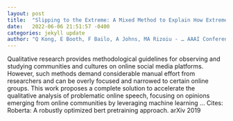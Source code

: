 ```yaml
---
layout: post
title:  "Slipping to the Extreme: A Mixed Method to Explain How Extreme Opinions Infiltrate Online Discussions"
date:   2022-06-06 21:51:57 -0400
categories: jekyll update
author: "Q Kong, E Booth, F Bailo, A Johns, MA Rizoiu - … AAAI Conference on Web and Social …, 2022"
---
```

Qualitative research provides methodological guidelines for observing and studying communities and cultures on online social media platforms. However, such methods demand considerable manual effort from researchers and can be overly focused and narrowed to certain online groups. This work proposes a complete solution to accelerate the qualitative analysis of problematic online speech, focusing on opinions emerging from online communities by leveraging machine learning …
Cites: ‪Roberta: A robustly optimized bert pretraining approach. arXiv 2019‬  